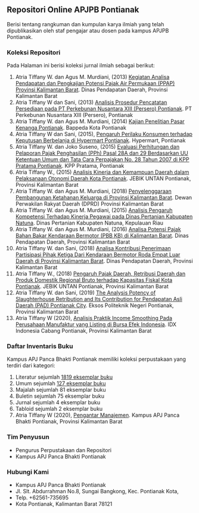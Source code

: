 ## Repositori Online APJPB Pontianak

Berisi tentang rangkuman dan kumpulan karya ilmiah yang telah dipublikasikan oleh staf pengajar atau dosen pada kampus APJPB Pontianak.

### Koleksi Repositori

Pada Halaman ini berisi koleksi jurnal ilmiah sebagai berikut:

1. Atria Tiffany W. dan Agus M. Murdiani, (2013) [Kegiatan Analisa Pendapatan dan Pengkajian Potensi Pajak Air Permukaan (PPAP) Provinsi Kalimantan Barat](https://drive.google.com/file/d/1WzWsupL4iF8J_nsH7A6u-OfRpheM4H_I/view?usp=sharing). Dinas Pendapatan Daerah, Provinsi Kalimantan Barat
2. Atria Tiffany W dan Sani, (2013) [Analisis Prosedur Pencatatan Persediaan pada PT Perkebunan Nusantara XIII (Persero) Pontianak](https://drive.google.com/file/d/1E-9GB6FyTO4vAuphA6U2Wu0GaX3l-E20/view?usp=sharing). PT Perkebunan Nusantara XIII (Persero), Pontianak
3. Atria Tiffany W. dan Agus M. Murdiani, (2014) [Kajian Penelitian Pasar Kenanga Pontianak](https://drive.google.com/file/d/1EKRBsYvj0cud6TwlYMBVxduNWlrTFFGq/view?usp=sharing). Bappeda Kota Pontianak
4. Atria Tiffany W dan Sani, (2015), [Pengaruh Perilaku Konsumen terhadap Keputusan Berbelanja di Hypermart Pontianak](https://drive.google.com/file/d/12yboqHdBRTX-2DaFbL1t1q7BV2rCRtz4/view?usp=sharing). Hypermart, Pontianak
5. Atria Tiffany W. dan Joko Suseno, (2015) [Evaluasi Perhitungan dan Pelaporan Pajak Penghasilan (PPh) Pasal 28A dan 29 Berdasarkan UU Ketentuan Umum dan Tata Cara Perpajakan No. 28 Tahun 2007 di KPP Pratama Pontianak](https://drive.google.com/file/d/1CzvUXb3gXQJsLGJTVACoub0fFCldIqDo/view?usp=sharing). KPP Pratama, Pontianak
6. Atria Tiffany W., (2015) [Analisis Kinerja dan Kemampuan Daerah dalam Pelaksanaan Otonomi Daerah Kota Pontianak](https://drive.google.com/file/d/1paPuJ5KOEJbdWJvTBqo44_Dnu4IG8eTT/view?usp=sharing). JEBIK UNTAN Pontianak, Provinsi Kalimantan Barat
7. Atria Tiffany W. dan Agus M. Murdiani, (2018) [Penyelenggaraan Pembangunan Ketahanan Keluarga di Provinsi Kalimantan Barat](https://drive.google.com/file/d/13FZJAu-shoO5VEeyvbK4wJNRgTuX6DNJ/view?usp=sharing). Dewan Perwakilan Rakyat Daerah (DPRD) Provinsi Kalimantan Barat
8. Atria Tiffany W. dan Agus M. Murdiani, (2015) [Analisis Pengaruh Kompetensi Terhadap Kinerja Pegawai pada Dinas Pertanian Kabupaten Natuna](https://drive.google.com/file/d/1Y8YzodriGAvo0RYhDBqLXT_8r3hEwh32/view?usp=sharing). Dinas Pertanian Kabupaten Natuna, Kepulauan Riau
9. Atria Tiffany W. dan Agus M. Murdiani, (2016) [Analisa Potensi Pajak Bahan Bakar Kendaraan Bermotor (PBB KB) di Kalimantan Barat](https://drive.google.com/file/d/1Dy02Tpy24UwllRRcSwwK2X4IQjRqj98e/view?usp=sharing). Dinas Pendapatan Daerah, Provinsi Kalimantan Barat
10. Atria Tiffany W. dan Sani, (2018) [Analisa Kontribusi Penerimaan Partisipasi Pihak Ketiga Dari Kendaraan Bermotor Roda Empat Luar Daerah di Provinsi Kalimantan Barat](https://drive.google.com/file/d/1FapCHWLAR9H4ZdIckXuWOV_FK3jFhBHZ/view?usp=sharing). Dinas Pendapatan Daerah, Provinsi Kalimantan Barat
11. Atria Tiffany W., (2018) [Pengaruh Pajak Daerah, Retribusi Daerah dan Produk Domestik Regional Bruto terhadap Kapasitas Fiskal Kota Pontianak](https://drive.google.com/file/d/1bmw9wgZ-nnoPMunf4QEtymif6_DLHeNw/view?usp=sharing). JEBIK UNTAN Pontianak, Provinsi Kalimantan Barat
12. Atria Tiffany W. dan Sani, (2019) [The Analysis Potency of Slaughterhouse Retribution and Its Contribution for Pendapatan Asli Daerah (PAD) Pontianak City](https://drive.google.com/file/d/1aq1B8jQma_ZdRIR-Oan4dNAJYYv6hi1V/view?usp=sharing). Eksos Politeknik Negeri Pontianak, Provinsi Kalimantan Barat
13. Atria Tiffany W (2020), [Analisis Praktik Income Smoothing Pada Perusahaan Manufaktur yang Listing di Bursa Efek Indonesia](https://drive.google.com/file/d/1IT8t9a_l4yZtYZ7I_mY3Fsfdc74uTtxw/view?usp=sharing). IDX Indonesia Cabang Pontianak, Provinsi Kalimantan Barat

### Daftar Inventaris Buku

Kampus APJ Panca Bhakti Pontianak memiliki koleksi perpustakaan yang terdiri dari kategori:
1. Literatur sejumlah [1819 eksemplar buku](https://drive.google.com/file/d/1M9z6E81wwW4BLVPnFU-YZAE4p1yOQpWe/view?usp=sharing)
2. Umum sejumlah [127 eksemplar buku](https://drive.google.com/file/d/1M9z6E81wwW4BLVPnFU-YZAE4p1yOQpWe/view?usp=sharing)
3. Majalah sejumlah 81 eksemplar buku
4. Buletin sejumlah 75 eksemplar buku
5. Jurnal sejumlah 4 eksemplar buku
6. Tabloid sejumlah 2 eksemplar buku
7. Atria Tiffany W (2020), [Pengantar Manajemen](https://drive.google.com/file/d/1DwsVG2IzNF1tH32ebNnr1WjWallKADjc/view?usp=sharing). Kampus APJ Panca Bhakti Pontianak, Provinsi Kalimantan Barat

### Tim Penyusun

- Pengurus Perpustakaan dan Repositori
- Kampus APJ Panca Bhakti Pontianak

### Hubungi Kami

- Kampus APJ Panca Bhakti Pontianak
- Jl. Slt. Abdurrahman No.8, Sungai Bangkong, Kec. Pontianak Kota,
- Telp. +62561-735695
- Kota Pontianak, Kalimantan Barat 78121

